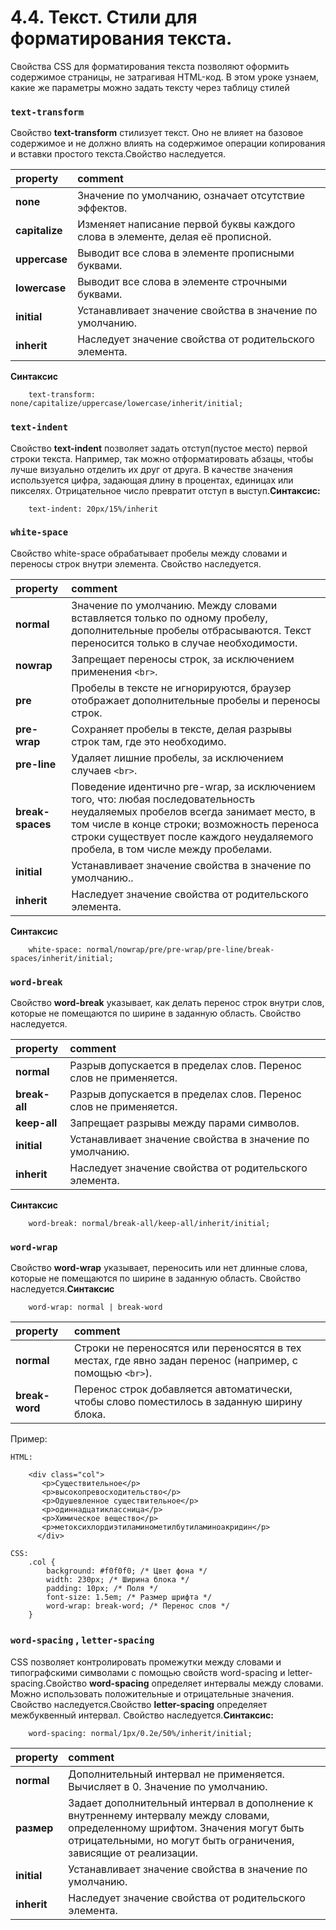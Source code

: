 # 4.4. Текст. Стили для форматирования текста.

Свойства CSS для форматирования текста позволяют оформить содержимое страницы, не затрагивая HTML-код. В этом уроке узнаем, какие же параметры можно задать тексту через таблицу стилей

### `text-transform` <a id="texttransform"></a>

Свойство **text-transform** стилизует текст. Оно не влияет на базовое содержимое и не должно влиять на содержимое операции копирования и вставки простого текста.Свойство наследуется.

| property | comment |
| :--- | :--- |
| **none** | Значение по умолчанию, означает отсутствие эффектов. |
| **capitalize** | Изменяет написание первой буквы каждого слова в элементе, делая её прописной. |
| **uppercase** | Выводит все слова в элементе прописными буквами. |
| **lowercase** | Выводит все слова в элементе строчными буквами. |
| **initial** | Устанавливает значение свойства в значение по умолчанию. |
| **inherit** | Наследует значение свойства от родительского элемента. |

**Синтаксис**

```text
    text-transform: none/capitalize/uppercase/lowercase/inherit/initial;
```

### `text-indent` <a id="textindent"></a>

Свойство **text-indent** позволяет задать отступ\(пустое место\) первой строки текста. Например, так можно отформатировать абзацы, чтобы лучше визуально отделить их друг от друга. В качестве значения используется цифра, задающая длину в процентах, единицах или пикселях. Отрицательное число превратит отступ в выступ.**Синтаксис:**

```text
    text-indent: 20px/15%/inherit
```

### `white-space` <a id="whitespace"></a>

Свойство white-space обрабатывает пробелы между словами и переносы строк внутри элемента. Свойство наследуется.

| property | comment |
| :--- | :--- |
| **normal** | Значение по умолчанию. Между словами вставляется только по одному пробелу, дополнительные пробелы отбрасываются. Текст переносится только в случае необходимости. |
| **nowrap** | Запрещает переносы строк, за исключением применения `<br>`. |
| **pre** | Пробелы в тексте не игнорируются, браузер отображает дополнительные пробелы и переносы строк. |
| **pre-wrap** | Сохраняет пробелы в тексте, делая разрывы строк там, где это необходимо. |
| **pre-line** | Удаляет лишние пробелы, за исключением случаев `<br>`. |
| **break-spaces** | Поведение идентично pre-wrap, за исключением того, что: любая последовательность неудаляемых пробелов всегда занимает место, в том числе в конце строки; возможность переноса строки существует после каждого неудаляемого пробела, в том числе между пробелами. |
| **initial** | Устанавливает значение свойства в значение по умолчанию.. |
| **inherit** | Наследует значение свойства от родительского элемента. |

**Синтаксис**

```text
    white-space: normal/nowrap/pre/pre-wrap/pre-line/break-spaces/inherit/initial;
```

### `word-break` <a id="wordbreak"></a>

Свойство **word-break** указывает, как делать перенос строк внутри слов, которые не помещаются по ширине в заданную область. Свойство наследуется.

| property | comment |
| :--- | :--- |
| **normal** | Разрыв допускается в пределах слов. Перенос слов не применяется. |
| **break-all** | Разрыв допускается в пределах слов. Перенос слов не применяется. |
| **keep-all** | Запрещает разрывы между парами символов. |
| **initial** | Устанавливает значение свойства в значение по умолчанию. |
| **inherit** | Наследует значение свойства от родительского элемента. |

**Синтаксис**

```text
    word-break: normal/break-all/keep-all/inherit/initial;
```

### `word-wrap` <a id="wordwrap"></a>

Свойство **word-wrap** указывает, переносить или нет длинные слова, которые не помещаются по ширине в заданную область. Свойство наследуется.**Синтаксис**

```text
    word-wrap: normal | break-word
```

| property | comment |
| :--- | :--- |
| **normal** | Строки не переносятся или переносятся в тех местах, где явно задан перенос \(например, с помощью `<br>`\). |
| **break-word** | Перенос строк добавляется автоматически, чтобы слово поместилось в заданную ширину блока. |

Пример:

```text
HTML:

    <div class="col">
       <p>Cуществительное</p>
       <p>высокопревосходительство</p>
       <p>Одушевленное существительное</p>
       <p>одиннадцатиклассница</p>
       <p>Химическое вещество</p>
       <p>метоксихлордиэтиламинометилбутиламиноакридин</p>
      </div>

CSS:
    .col { 
        background: #f0f0f0; /* Цвет фона */
        width: 230px; /* Ширина блока */
        padding: 10px; /* Поля */
        font-size: 1.5em; /* Размер шрифта */
        word-wrap: break-word; /* Перенос слов */ 
    }
```

### `word-spacing` , `letter-spacing` <a id="wordspacingletterspacing"></a>

CSS позволяет контролировать промежутки между словами и типографскими символами с помощью свойств word-spacing и letter-spacing.Свойство **word-spacing** определяет интервалы между словами. Можно использовать положительные и отрицательные значения. Свойство наследуется.Свойство **letter-spacing** определяет межбуквенный интервал. Свойство наследуется.**Синтаксис:**

```text
    word-spacing: normal/1px/0.2e/50%/inherit/initial;
```

| property | comment |
| :--- | :--- |
| **normal** | Дополнительный интервал не применяется. Вычисляет в 0. Значение по умолчанию. |
| **размер** | Задает дополнительный интервал в дополнение к внутреннему интервалу между словами, определенному шрифтом. Значения могут быть отрицательными, но могут быть ограничения, зависящие от реализации. |
| **initial** | Устанавливает значение свойства в значение по умолчанию. |
| **inherit** | Наследует значение свойства от родительского элемента. |

